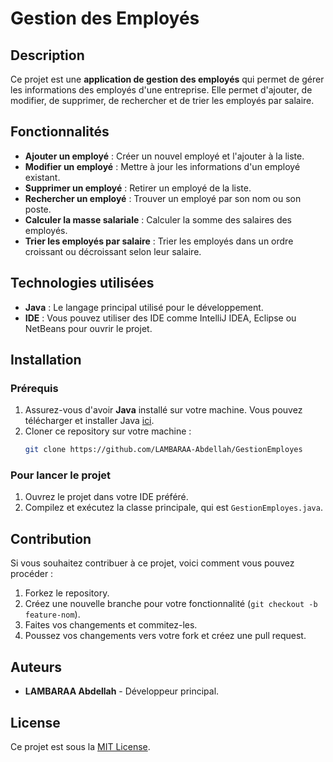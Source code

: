 # Gestion des Employés

## Description
Ce projet est une **application de gestion des employés** qui permet de gérer les informations des employés d'une entreprise. Elle permet d'ajouter, de modifier, de supprimer, de rechercher et de trier les employés par salaire.

## Fonctionnalités
- **Ajouter un employé** : Créer un nouvel employé et l'ajouter à la liste.
- **Modifier un employé** : Mettre à jour les informations d'un employé existant.
- **Supprimer un employé** : Retirer un employé de la liste.
- **Rechercher un employé** : Trouver un employé par son nom ou son poste.
- **Calculer la masse salariale** : Calculer la somme des salaires des employés.
- **Trier les employés par salaire** : Trier les employés dans un ordre croissant ou décroissant selon leur salaire.

## Technologies utilisées
- **Java** : Le langage principal utilisé pour le développement.
- **IDE** : Vous pouvez utiliser des IDE comme IntelliJ IDEA, Eclipse ou NetBeans pour ouvrir le projet.

## Installation
### Prérequis
1. Assurez-vous d'avoir **Java** installé sur votre machine. Vous pouvez télécharger et installer Java [ici](https://www.oracle.com/java/technologies/javase-jdk11-downloads.html).
2. Cloner ce repository sur votre machine :
    ```bash
    git clone https://github.com/LAMBARAA-Abdellah/GestionEmployes
    ```

### Pour lancer le projet
1. Ouvrez le projet dans votre IDE préféré.
2. Compilez et exécutez la classe principale, qui est `GestionEmployes.java`.

## Contribution
Si vous souhaitez contribuer à ce projet, voici comment vous pouvez procéder :
1. Forkez le repository.
2. Créez une nouvelle branche pour votre fonctionnalité (`git checkout -b feature-nom`).
3. Faites vos changements et commitez-les.
4. Poussez vos changements vers votre fork et créez une pull request.

## Auteurs
- **LAMBARAA Abdellah** - Développeur principal.

## License
Ce projet est sous la [MIT License](LICENSE).
